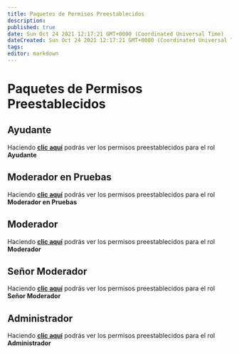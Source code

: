 ```yaml
---
title: Paquetes de Permisos Preestablecidos
description:
published: true
date: Sun Oct 24 2021 12:17:21 GMT+0000 (Coordinated Universal Time)
dateCreated: Sun Oct 24 2021 12:17:21 GMT+0000 (Coordinated Universal Time)
tags:
editor: markdown
---
```


# Paquetes de Permisos Preestablecidos

## Ayudante

Haciendo **[clic aquí](https://filobot.xyz/calculator#138753)** podrás ver los permisos preestablecidos para el rol **Ayudante**

## Moderador en Pruebas

Haciendo **[clic aquí](https://filobot.xyz/calculator#163681)** podrás ver los permisos preestablecidos para el rol **Moderador en Pruebas**

## Moderador

Haciendo **[clic aquí](https://filobot.xyz/calculator#7503859)** podrás ver los permisos preestablecidos para el rol **Moderador**

## Señor Moderador

Haciendo **[clic aquí](https://filobot.xyz/calculator#8290295)** podrás ver los permisos preestablecidos para el rol **Señor Moderador**

## Administrador

Haciendo **[clic aquí](https://filobot.xyz/calculator#8)** podrás ver los permisos preestablecidos para el rol **Administrador**
